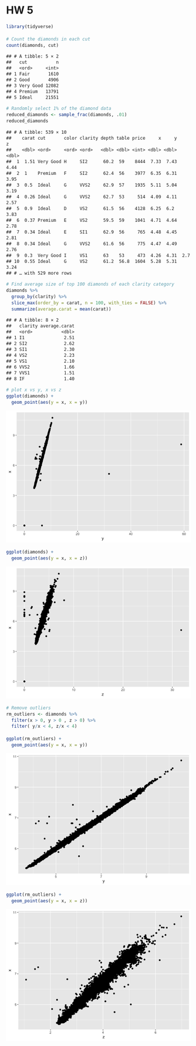 HW 5
================

``` r
library(tidyverse)

# Count the diamonds in each cut
count(diamonds, cut)
```

    ## # A tibble: 5 × 2
    ##   cut           n
    ##   <ord>     <int>
    ## 1 Fair       1610
    ## 2 Good       4906
    ## 3 Very Good 12082
    ## 4 Premium   13791
    ## 5 Ideal     21551

``` r
# Randomly select 1% of the diamond data
reduced_diamonds <- sample_frac(diamonds, .01)
reduced_diamonds
```

    ## # A tibble: 539 × 10
    ##    carat cut       color clarity depth table price     x     y     z
    ##    <dbl> <ord>     <ord> <ord>   <dbl> <dbl> <int> <dbl> <dbl> <dbl>
    ##  1  1.51 Very Good H     SI2      60.2  59    8444  7.33  7.43  4.44
    ##  2  1    Premium   F     SI2      62.4  56    3977  6.35  6.31  3.95
    ##  3  0.5  Ideal     G     VVS2     62.9  57    1935  5.11  5.04  3.19
    ##  4  0.26 Ideal     G     VVS2     62.7  53     514  4.09  4.11  2.57
    ##  5  0.9  Ideal     D     VS2      61.5  56    4128  6.25  6.2   3.83
    ##  6  0.37 Premium   E     VS2      59.5  59    1041  4.71  4.64  2.78
    ##  7  0.34 Ideal     E     SI1      62.9  56     765  4.48  4.45  2.81
    ##  8  0.34 Ideal     G     VVS2     61.6  56     775  4.47  4.49  2.76
    ##  9  0.3  Very Good I     VS1      63    53     473  4.26  4.31  2.7 
    ## 10  0.55 Ideal     G     VS2      61.2  56.8  1604  5.28  5.31  3.24
    ## # … with 529 more rows

``` r
# Find average size of top 100 diamonds of each clarity category
diamonds %>%
  group_by(clarity) %>%
  slice_max(order_by = carat, n = 100, with_ties = FALSE) %>%
  summarize(average.carat = mean(carat))
```

    ## # A tibble: 8 × 2
    ##   clarity average.carat
    ##   <ord>           <dbl>
    ## 1 I1               2.51
    ## 2 SI2              2.62
    ## 3 SI1              2.30
    ## 4 VS2              2.23
    ## 5 VS1              2.10
    ## 6 VVS2             1.66
    ## 7 VVS1             1.51
    ## 8 IF               1.40

``` r
# plot x vs y, x vs z
ggplot(diamonds) +
  geom_point(aes(y = x, x = y))
```

![](HW5_files/figure-gfm/unnamed-chunk-4-1.png)<!-- -->

``` r
ggplot(diamonds) +
  geom_point(aes(y = x, x = z))
```

![](HW5_files/figure-gfm/unnamed-chunk-4-2.png)<!-- -->

``` r
# Remove outliers
rm_outliers <- diamonds %>%
  filter(x > 0, y > 0 , z > 0) %>%
  filter( y/x < 4, z/x < 4)
  
ggplot(rm_outliers) +
  geom_point(aes(y = x, x = y))
```

![](HW5_files/figure-gfm/unnamed-chunk-5-1.png)<!-- -->

``` r
ggplot(rm_outliers) +
  geom_point(aes(y = x, x = z))
```

![](HW5_files/figure-gfm/unnamed-chunk-5-2.png)<!-- -->
